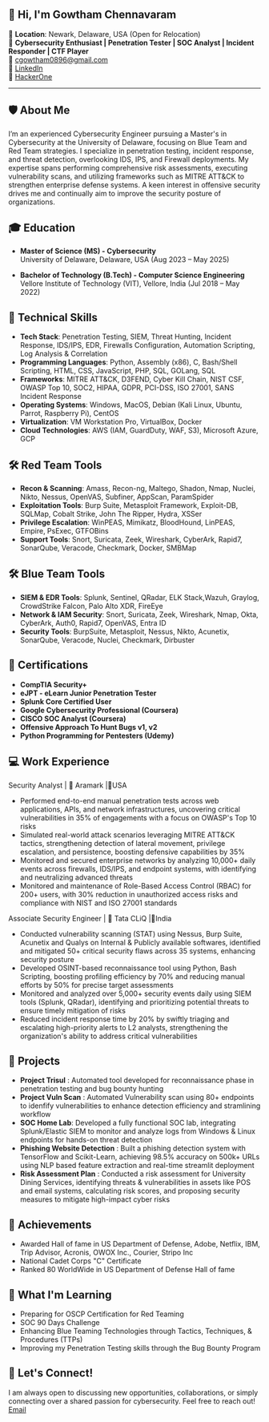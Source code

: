 👋 Hi, I'm Gowtham Chennavaram
---------------------------------------------
📍 **Location**: Newark, Delaware, USA  (Open for Relocation)  
💼 **Cybersecurity Enthusiast | Penetration Tester | SOC Analyst | Incident Responder | CTF Player**  
📧 cgowtham0896@gmail.com  
🔗 [LinkedIn](https://www.linkedin.com/in/gowtham-chennavaram-34b548170/)  
🔗 [HackerOne](https://hackerone.com/i_hack_everyone)

---------------
## 🛡️ About Me

I’m an experienced Cybersecurity Engineer pursuing a Master's in Cybersecurity at the University of Delaware, focusing on Blue Team and Red Team strategies. I specialize in penetration testing, incident response, and threat detection, overlooking IDS, IPS, and Firewall deployments. My expertise spans performing comprehensive risk assessments, executing vulnerability scans, and utilizing frameworks such as MITRE ATT&CK to strengthen enterprise defense systems. A keen interest in offensive security drives me and continually aim to improve the security posture of organizations.
 

## 🎓 Education

-  **Master of Science (MS) - Cybersecurity**  
  University of Delaware, Delaware, USA (Aug 2023 – May 2025)

-  **Bachelor of Technology (B.Tech) - Computer Science Engineering**  
  Vellore Institute of Technology (VIT), Vellore, India (Jul 2018 – May 2022)
  
## 🧠 Technical Skills  
 - **Tech Stack**: Penetration Testing, SIEM, Threat Hunting, Incident Response, IDS/IPS, EDR, Firewalls Configuration, Automation Scripting, Log Analysis & Correlation
 - **Programming Languages**: Python, Assembly (x86), C, Bash/Shell Scripting, HTML, CSS, JavaScript, PHP, SQL, GOLang, SQL
 - **Frameworks**: MITRE ATT&CK, D3FEND, Cyber Kill Chain, NIST CSF, OWASP Top 10, SOC2, HIPAA, GDPR, PCI-DSS, ISO 27001, SANS Incident Response
 - **Operating Systems**: Windows, MacOS, Debian (Kali Linux, Ubuntu, Parrot, Raspberry Pi), CentOS
 - **Virtualization**: VM Workstation Pro, VirtualBox, Docker
 - **Cloud Technologies**: AWS (IAM, GuardDuty, WAF, S3), Microsoft Azure, GCP

## 🛠️ Red Team Tools
 - **Recon & Scanning**: Amass, Recon-ng, Maltego, Shadon, Nmap, Nuclei, Nikto, Nessus, OpenVAS, Subfiner, AppScan, ParamSpider
 - **Exploitation Tools**: Burp Suite, Metasploit Framework, Exploit-DB, SQLMap, Cobalt Strike, John The Ripper, Hydra, XSSer
 - **Privilege Escalation**: WinPEAS, Mimikatz, BloodHound, LinPEAS, Empire, PsExec, GTFOBins
 - **Support Tools**: Snort, Suricata, Zeek, Wireshark, CyberArk, Rapid7, SonarQube, Veracode, Checkmark, Docker, SMBMap


## 🛠️ Blue Team Tools
 - **SIEM & EDR Tools**: Splunk, Sentinel, QRadar, ELK Stack,Wazuh, Graylog, CrowdStrike Falcon, Palo Alto XDR, FireEye
 - **Network & IAM Security**: Snort, Suricata, Zeek, Wireshark, Nmap, Okta, CyberArk, Auth0, Rapid7, OpenVAS, Entra ID
 - **Security Tools**: BurpSuite, Metasploit, Nessus, Nikto, Acunetix, SonarQube, Veracode, Nuclei, Checkmark, Dirbuster

## 📜 Certifications
 - **CompTIA Security+**
 - **eJPT - eLearn Junior Penetration Tester**
 - **Splunk Core Certified User**
 - **Google Cybersecurity Professional (Coursera)**
 - **CISCO SOC Analyst (Coursera)**
 - **Offensive Approach To Hunt Bugs v1, v2**
 - **Python Programming for Pentesters (Udemy)**

## 💻 Work Experience

 Security Analyst | 🏢 Aramark |📍USA  
  - Performed end-to-end manual penetration tests across web applications, APIs, and network infrastructures, uncovering critical vulnerabilities in 35% of engagements with a focus on OWASP's Top 10 risks  
  - Simulated real-world attack scenarios leveraging MITRE ATT&CK tactics, strengthening detection of lateral movement, privilege escalation, and persistence, boosting defensive capabilities by 35%  
  - Monitored and secured enterprise networks by analyzing 10,000+ daily events across firewalls, IDS/IPS, and endpoint systems, with identifying and neutralizing advanced threats  
  - Monitored and maintenance of Role-Based Access Control (RBAC) for 200+ users, with 30% reduction in unauthorized access risks and compliance with NIST and ISO 27001 standards  
  
 Associate Security Engineer | 🏢 Tata CLiQ |📍India  
  - Conducted vulnerability scanning (STAT) using Nessus, Burp Suite, Acunetix and Qualys on Internal & Publicly available softwares, identified and mitigated 50+ critical security flaws across 35 systems, enhancing security posture
  - Developed OSINT-based reconnaissance tool using Python, Bash Scripting, boosting profiling efficiency by 70% and reducing manual efforts by 50% for precise target assessments  
  - Monitored and analyzed over 5,000+ security events daily using SIEM tools (Splunk, QRadar), identifying and prioritizing potential threats to ensure timely mitigation of risks
  - Reduced incident response time by 20% by swiftly triaging and escalating high-priority alerts to L2 analysts, strengthening the organization's ability to address critical vulnerabilities


## 🔬 Projects
 - **Project Trisul** : Automated tool developed for reconnaissance phase in penetration testing and bug bounty hunting
 - **Project Vuln Scan** : Automated Vulnerability scan using 80+ endpoints to idenfify vulnerabilities to enhance detection efficiency and stramlining workflow
 - **SOC Home Lab**: Developed a fully functional SOC lab, integrating Splunk/Elastic SIEM to monitor and analyze logs from Windows & Linux endpoints for hands-on threat detection
 - **Phishing Website Detection** : Built a phishing detection system with TensorFlow and Scikit-Learn, achieving 98.5% accuracy on 500k+ URLs using NLP based feature extraction and real-time streamlit deployment
 - **Risk Assessment Plan** : Conducted a risk assessment for University Dining Services, identifying threats & vulnerabilities in assets like POS and email systems, calculating risk scores, and proposing security measures to mitigate high-impact cyber risks



## 🏅 Achievements 
 - Awarded Hall of fame in US Department of Defense, Adobe, Netflix, IBM, Trip Advisor, Acronis, OWOX Inc., Courier, Stripo Inc
 - National Cadet Corps "C" Certificate
 - Ranked 80 WorldWide in US Department of Defense Hall of fame

## 🌱 What I'm Learning
- Preparing for OSCP Certification for Red Teaming
- SOC 90 Days Challenge
- Enhancing Blue Teaming Technologies through Tactics, Techniques, & Procedures (TTPs)
- Improving my Penetration Testing skills through the Bug Bounty Program

## 💬 Let's Connect!
I am always open to discussing new opportunities, collaborations, or simply connecting over a shared passion for cybersecurity. Feel free to reach out! [Email](cgowtham0896@gmail.com)
